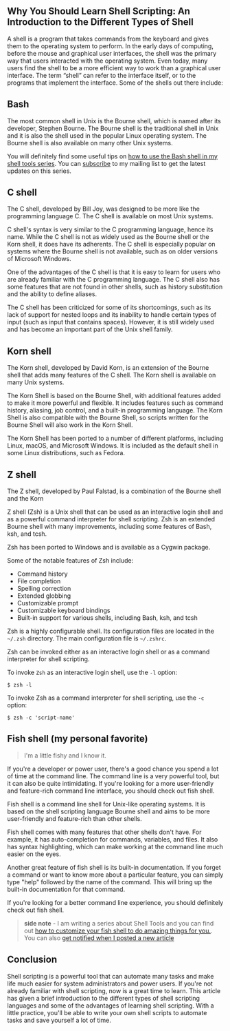 ## Why You Should Learn Shell Scripting: An Introduction to the Different Types of Shell

A shell is a program that takes commands from the keyboard and gives them to the operating system to perform. In the early days of computing, before the mouse and graphical user interfaces, the shell was the primary way that users interacted with the operating system. Even today, many users find the shell to be a more efficient way to work than a graphical user interface. The term “shell” can refer to the interface itself, or to the programs that implement the interface. Some of the shells out there include:

## Bash
The most common shell in Unix is the Bourne shell, which is named after its developer, Stephen Bourne. The Bourne shell is the traditional shell in Unix and it is also the shell used in the popular Linux operating system. The Bourne shell is also available on many other Unix systems.

You will definitely find some useful tips on [how to use the Bash shell in my shell tools series](https://jaredatandi.hashnode.dev/series/shells-scripting). You can [subscribe](https://jaredatandi.hashnode.dev/newsletter) to my mailing list to get the latest updates on this series.

## C shell
The C shell, developed by Bill Joy, was designed to be more like the programming language C. The C shell is available on most Unix systems.

C shell's syntax is very similar to the C programming language, hence its name. While the C shell is not as widely used as the Bourne shell or the Korn shell, it does have its adherents. The C shell is especially popular on systems where the Bourne shell is not available, such as on older versions of Microsoft Windows.

One of the advantages of the C shell is that it is easy to learn for users who are already familiar with the C programming language. The C shell also has some features that are not found in other shells, such as history substitution and the ability to define aliases.

The C shell has been criticized for some of its shortcomings, such as its lack of support for nested loops and its inability to handle certain types of input (such as input that contains spaces). However, it is still widely used and has become an important part of the Unix shell family.

## Korn shell
The Korn shell, developed by David Korn, is an extension of the Bourne shell that adds many features of the C shell. The Korn shell is available on many Unix systems.

The Korn Shell is based on the Bourne Shell, with additional features added to make it more powerful and flexible. It includes features such as command history, aliasing, job control, and a built-in programming language. The Korn Shell is also compatible with the Bourne Shell, so scripts written for the Bourne Shell will also work in the Korn Shell.

The Korn Shell has been ported to a number of different platforms, including Linux, macOS, and Microsoft Windows. It is included as the default shell in some Linux distributions, such as Fedora.

## Z shell
The Z shell, developed by Paul Falstad, is a combination of the Bourne shell and the Korn

Z shell (Zsh) is a Unix shell that can be used as an interactive login shell and as a powerful command interpreter for shell scripting. Zsh is an extended Bourne shell with many improvements, including some features of Bash, ksh, and tcsh.

Zsh has been ported to Windows and is available as a Cygwin package.

Some of the notable features of Zsh include:

- Command history
- File completion
- Spelling correction
- Extended globbing
- Customizable prompt
- Customizable keyboard bindings
- Built-in support for various shells, including Bash, ksh, and tcsh

Zsh is a highly configurable shell. Its configuration files are located in the `~/.zsh` directory. The main configuration file is `~/.zshrc`.

Zsh can be invoked either as an interactive login shell or as a command interpreter for shell scripting.

To invoke `Zsh` as an interactive login shell, use the `-l` option:

```
$ zsh -l
```

To invoke Zsh as a command interpreter for shell scripting, use the `-c` option:

```
$ zsh -c 'script-name'
```
## Fish shell (my personal favorite)
> I'm a little fishy and I know it.

If you're a developer or power user, there's a good chance you spend a lot of time at the command line. The command line is a very powerful tool, but it can also be quite intimidating. If you're looking for a more user-friendly and feature-rich command line interface, you should check out fish shell.

Fish shell is a command line shell for Unix-like operating systems. It is based on the shell scripting language Bourne shell and aims to be more user-friendly and feature-rich than other shells.

Fish shell comes with many features that other shells don't have. For example, it has auto-completion for commands, variables, and files. It also has syntax highlighting, which can make working at the command line much easier on the eyes.

Another great feature of fish shell is its built-in documentation. If you forget a command or want to know more about a particular feature, you can simply type "help" followed by the name of the command. This will bring up the built-in documentation for that command.

If you're looking for a better command line experience, you should definitely check out fish shell.

> **side note** - I am writing a series about Shell Tools and you can find out [how to customize your fish shell to do amazing things for you.](https://jaredatandi.hashnode.dev/series/shells-scripting). You can also [get notified when I posted a new article](https://jaredatandi.hashnode.dev/newsletter)

## Conclusion
Shell scripting is a powerful tool that can automate many tasks and make life much easier for system administrators and power users. If you're not already familiar with shell scripting, now is a great time to learn. This article has given a brief introduction to the different types of shell scripting languages and some of the advantages of learning shell scripting. With a little practice, you'll be able to write your own shell scripts to automate tasks and save yourself a lot of time.





